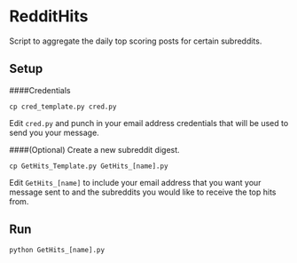 # RedditHits
Script to aggregate the daily top scoring posts for certain subreddits.

## Setup
####Credentials
```
cp cred_template.py cred.py
```
Edit `cred.py` and punch in your email address credentials that will be used to send you your message.


####(Optional) Create a new subreddit digest.
```
cp GetHits_Template.py GetHits_[name].py
```
Edit `GetHits_[name]` to include your email address that you want your message sent to and the subreddits you would like to receive the top hits from.


## Run
```
python GetHits_[name].py
```

